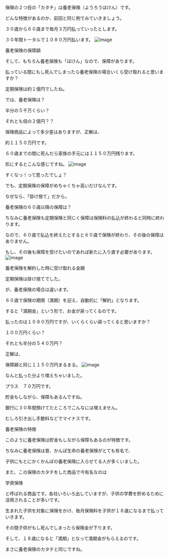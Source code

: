 保険の２つ目の「カタチ」は養老保険（ようろうほけん）です。


どんな特徴があるのか、前回と同じ例でみていきましょう。





３０歳から６０歳まで毎月３万円払っていったとします。


３０年間トータルで１０８０万円払います。
![image](https://user-images.githubusercontent.com/99887597/222991289-86532ed2-217e-4b45-a444-a2c90b3afee5.png)




養老保険の保障額

そして、もちろん養老保険も「ほけん」なので、保障があります。


払っている間にもし死んでしまったら養老保険の場合いくら受け取れると思いますか？


定期保険は約１億円でしたね。


では、養老保険は？


半分の５千万くらい？


それとも倍の２億円？？


保険商品によって多少差はありますが、正解は、





約１１５０万円です。





６０歳までの間に死んだら家族の手元には１１５０万円残ります。


形にするとこんな感じですね。
![image](https://user-images.githubusercontent.com/99887597/222991317-547cbbac-38f7-456d-a59b-d2fe5d645e2d.png)







すくなっ！って思ったでしょ？


でも、定期保険の保障がめちゃくちゃ高いだけなんです。


なぜなら、「掛け捨て」だから。


養老保険の６０歳以降の保障は？

ちなみに養老保険も定期保険と同じく保障は保険料の払込が終わると同時に終わります。


なので、６０歳で払込を終えたとすると６０歳で保険が終わり、その後の保障はありません。


もし、その後も保障を受けたいのであれば新たに入り直す必要があります。
![image](https://user-images.githubusercontent.com/99887597/222991353-e7eb7c72-571e-4cb3-8149-90e9575e0451.png)




養老保険を解約した時に受け取れる金額

定期保険は掛け捨てでした。


が、養老保険の場合は違います。


６０歳で保険の期限（満期）を迎え、自動的に「解約」となります。


すると「満期金」という形で、お金が戻ってくるのです。


払ったのは１０８０万円ですが、いくらくらい戻ってくると思いますか？





１００万円くらい？


それとも半分の５４０万円？


正解は、





保障額と同じ１１５０万円まるまる。
![image](https://user-images.githubusercontent.com/99887597/222991363-72d3b560-55b9-4b81-83a4-3d063c240492.png)


なんと払った分より増えちゃいました。





プラス　７０万円です。





貯金もしながら、保障もあるんですね。


銀行に３０年間預けてたところでこんなには増えません。


むしろ引き出し手数料などでマイナスです。


養老保険の特徴

このように養老保険は貯金もしながら保障もあるのが特徴です。


ちなみに養老保険は昔、かんぽ生命の養老保険がとても有名で、


子供にもとにかくかんぽの養老保険に入らせてる人が多くいました。


また、この保険のカタチをした商品で今有名なのは





学資保険





と呼ばれる商品です。各社いろいろ出していますが、子供の学費を貯めるために活用されることが多いです。


生まれた子供を対象に保険をかけ、毎月保険料を子供が１８歳になるまで払っていきます。


その間子供がもし死んでしまったら保険金が下ります。


そして、１８歳になると「満期」となって満期金がもらえるのです。





まさに養老保険のカタチと同じですね。
